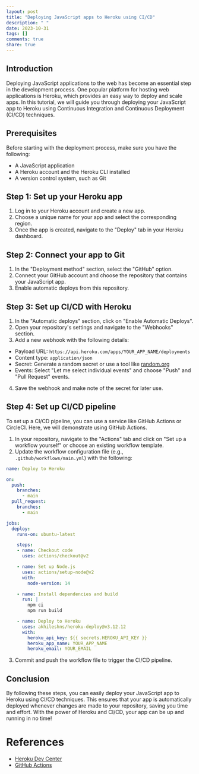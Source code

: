 ```yaml
---
layout: post
title: "Deploying JavaScript apps to Heroku using CI/CD"
description: " "
date: 2023-10-31
tags: []
comments: true
share: true
---
```


## Introduction
Deploying JavaScript applications to the web has become an essential step in the development process. One popular platform for hosting web applications is Heroku, which provides an easy way to deploy and scale apps. In this tutorial, we will guide you through deploying your JavaScript app to Heroku using Continuous Integration and Continuous Deployment (CI/CD) techniques.

## Prerequisites
Before starting with the deployment process, make sure you have the following:

- A JavaScript application
- A Heroku account and the Heroku CLI installed
- A version control system, such as Git

## Step 1: Set up your Heroku app
1. Log in to your Heroku account and create a new app.
2. Choose a unique name for your app and select the corresponding region.
3. Once the app is created, navigate to the "Deploy" tab in your Heroku dashboard.

## Step 2: Connect your app to Git
1. In the "Deployment method" section, select the "GitHub" option.
2. Connect your GitHub account and choose the repository that contains your JavaScript app.
3. Enable automatic deploys from this repository.

## Step 3: Set up CI/CD with Heroku
1. In the "Automatic deploys" section, click on "Enable Automatic Deploys".
2. Open your repository's settings and navigate to the "Webhooks" section.
3. Add a new webhook with the following details:
  - Payload URL: `https://api.heroku.com/apps/YOUR_APP_NAME/deployments`
  - Content type: `application/json`
  - Secret: Generate a random secret or use a tool like [random.org](https://www.random.org/strings/)
  - Events: Select "Let me select individual events" and choose "Push" and "Pull Request" events.
4. Save the webhook and make note of the secret for later use.

## Step 4: Set up CI/CD pipeline
To set up a CI/CD pipeline, you can use a service like GitHub Actions or CircleCI. Here, we will demonstrate using GitHub Actions.

1. In your repository, navigate to the "Actions" tab and click on "Set up a workflow yourself" or choose an existing workflow template.
2. Update the workflow configuration file (e.g., `.github/workflows/main.yml`) with the following:

```yaml
name: Deploy to Heroku

on:
  push:
    branches:
      - main
  pull_request:
    branches:
      - main

jobs:
  deploy:
    runs-on: ubuntu-latest

    steps:
    - name: Checkout code
      uses: actions/checkout@v2

    - name: Set up Node.js
      uses: actions/setup-node@v2
      with:
        node-version: 14

    - name: Install dependencies and build
      run: |
        npm ci
        npm run build

    - name: Deploy to Heroku
      uses: akhileshns/heroku-deploy@v3.12.12
      with:
        heroku_api_key: ${{ secrets.HEROKU_API_KEY }}
        heroku_app_name: YOUR_APP_NAME
        heroku_email: YOUR_EMAIL

```

3. Commit and push the workflow file to trigger the CI/CD pipeline.

## Conclusion
By following these steps, you can easily deploy your JavaScript app to Heroku using CI/CD techniques. This ensures that your app is automatically deployed whenever changes are made to your repository, saving you time and effort. With the power of Heroku and CI/CD, your app can be up and running in no time!

# References
- [Heroku Dev Center](https://devcenter.heroku.com/)
- [GitHub Actions](https://docs.github.com/en/actions)